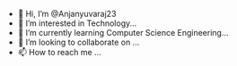 - 👋 Hi, I’m @Anjanyuvaraj23
- 👀 I’m interested in Technology...
- 🌱 I’m currently learning Computer Science Engineering...
- 💞️ I’m looking to collaborate on ...
- 📫 How to reach me ...

<!---
Anjanyuvaraj23/Anjanyuvaraj23 is a ✨ special ✨ repository because its `README.md` (this file) appears on your GitHub profile.
You can click the Preview link to take a look at your changes.
--->
